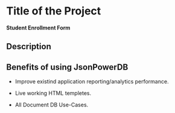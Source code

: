 # Title of the Project
**Student Enrollment Form**
## Description
## Benefits of using JsonPowerDB

- Improve existind application reporting/analytics performance.

- Live working HTML templetes.

- All Document DB Use-Cases.
